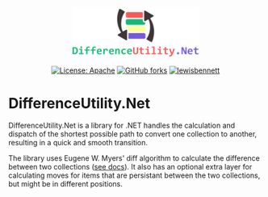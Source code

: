 <div align="center">

  <img src="assets/logo.png" width="50%" height="50%">
  
  [![License: Apache](https://img.shields.io/badge/License-Apache-blue.svg)](https://opensource.org/licenses/Apache-2.0)
  [![GitHub forks](https://img.shields.io/nuget/dt/DifferenceUtility.Net.svg)](https://www.nuget.org/packages/DifferenceUtility.Net/)
  [![lewisbennett](https://circleci.com/gh/lewisbennett/difference-utility-net.svg?style=svg)](https://circleci.com/gh/lewisbennett/difference-utility-net)
  
</div>

# DifferenceUtility.Net

DifferenceUtility.Net is a library for .NET handles the calculation and dispatch of the shortest possible path to convert one collection to another, resulting in a quick and smooth transition.

The library uses Eugene W. Myers' diff algorithm to calculate the difference between two collections ([see docs](docs)). It also has an optional extra layer for calculating moves for items that are persistant between the two collections, but might be in different positions.
